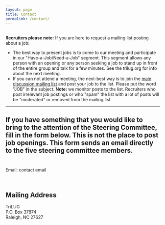 ```yaml
---
layout: page
title: Contact
permalink: /contact/
---
```


<body>
<br />
<b>Recruiters please note:</b>  If you are here to request a mailing list posting about a job:
<ul>
<li>The best way to present jobs is to come to our meeting and participate in our "Have-a-Job/Need-a-Job" segment.  This segment allows any person with an opening or any person seeking a job to stand up in front of the entire group and talk for a few minutes.  See the <a hrf="http://www.trilug.org">trilug.org</a> for info about the next meeting.</li>
<li>If you can not attend a meeting, the next-best way is to join the <a href=http://www.trilug.org/mailman/listinfo/trilug>main discussion mailing list</a> and post your job to the list.  Please put the word "JOB" in the subject.  <b>Note:</b> we monitor posts to the list.  Recruiters who post irrelevant job postings or who "spam" the list with a lot of posts will be "moderated" or removed from the mailing list.</li>
</ul>

<hr>

If you have something that you would like to bring to the attention of the Steering Committee, fill in the form below.  <b>This is not the place to post job openings.</b>  This form sends an email directly to the five steering committee members.
<br />
<br />
----

Email: contact email 

<br />
<h2>Mailing Address</h2>
TriLUG<br />
P.O. Box 37874<br />
Raleigh, NC 27627

</body>
</html>
